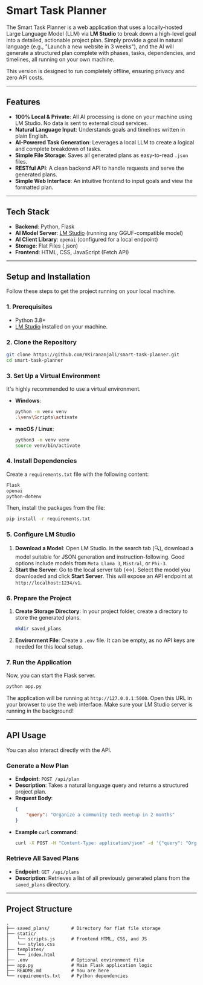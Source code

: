 # Smart Task Planner

The Smart Task Planner is a web application that uses a locally-hosted Large Language Model (LLM) via **LM Studio** to break down a high-level goal into a detailed, actionable project plan. Simply provide a goal in natural language (e.g., "Launch a new website in 3 weeks"), and the AI will generate a structured plan complete with phases, tasks, dependencies, and timelines, all running on your own machine.

This version is designed to run completely offline, ensuring privacy and zero API costs.

-----

## Features

  * **100% Local & Private**: All AI processing is done on your machine using LM Studio. No data is sent to external cloud services.
  * **Natural Language Input**: Understands goals and timelines written in plain English.
  * **AI-Powered Task Generation**: Leverages a local LLM to create a logical and complete breakdown of tasks.
  * **Simple File Storage**: Saves all generated plans as easy-to-read `.json` files.
  * **RESTful API**: A clean backend API to handle requests and serve the generated plans.
  * **Simple Web Interface**: An intuitive frontend to input goals and view the formatted plan.

-----

## Tech Stack

  * **Backend**: Python, Flask
  * **AI Model Server**: [LM Studio](https://lmstudio.ai/) (running any GGUF-compatible model)
  * **AI Client Library**: `openai` (configured for a local endpoint)
  * **Storage**: Flat Files (.json)
  * **Frontend**: HTML, CSS, JavaScript (Fetch API)

-----

## Setup and Installation

Follow these steps to get the project running on your local machine.

### 1. Prerequisites

  * Python 3.8+
  * [LM Studio](https://lmstudio.ai/) installed on your machine.

### 2. Clone the Repository

```bash
git clone https://github.com/VKirananjali/smart-task-planner.git
cd smart-task-planner
```

### 3. Set Up a Virtual Environment

It's highly recommended to use a virtual environment.

  * **Windows**:
    ```bash
    python -m venv venv
    .\venv\Scripts\activate
    ```
  * **macOS / Linux**:
    ```bash
    python3 -m venv venv
    source venv/bin/activate
    ```

### 4. Install Dependencies

Create a `requirements.txt` file with the following content:

```txt
Flask
openai
python-dotenv
```

Then, install the packages from the file:

```bash
pip install -r requirements.txt
```

### 5. Configure LM Studio

1.  **Download a Model**: Open LM Studio. In the search tab (🔍), download a model suitable for JSON generation and instruction-following. Good options include models from `Meta Llama 3`, `Mistral`, or `Phi-3`.
2.  **Start the Server**: Go to the local server tab (↔️). Select the model you downloaded and click **Start Server**. This will expose an API endpoint at `http://localhost:1234/v1`.

### 6. Prepare the Project

1.  **Create Storage Directory**: In your project folder, create a directory to store the generated plans.
    ```bash
    mkdir saved_plans
    ```
2.  **Environment File**: Create a `.env` file. It can be empty, as no API keys are needed for this local setup.

### 7. Run the Application

Now, you can start the Flask server.

```bash
python app.py
```

The application will be running at `http://127.0.0.1:5000`. Open this URL in your browser to use the web interface. Make sure your LM Studio server is running in the background\!

-----

## API Usage

You can also interact directly with the API.

### Generate a New Plan

  * **Endpoint**: `POST /api/plan`
  * **Description**: Takes a natural language query and returns a structured project plan.
  * **Request Body**:
    ```json
    {
        "query": "Organize a community tech meetup in 2 months"
    }
    ```
  * **Example `curl` command**:
    ```bash
    curl -X POST -H "Content-Type: application/json" -d '{"query": "Organize a community tech meetup in 2 months"}' http://127.0.0.1:5000/api/plan
    ```

### Retrieve All Saved Plans

  * **Endpoint**: `GET /api/plans`
  * **Description**: Retrieves a list of all previously generated plans from the `saved_plans` directory.

-----

## Project Structure

```
.
├── saved_plans/        # Directory for flat file storage
├── static/
│   └── scripts.js      # Frontend HTML, CSS, and JS
│   └── styles.css
├── templates/
│   └── index.html
├── .env                # Optional environment file
├── app.py              # Main Flask application logic
├── README.md           # You are here
└── requirements.txt    # Python dependencies
```
